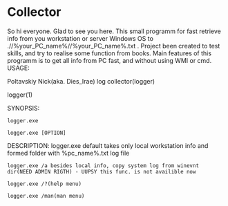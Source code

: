 # Collector
So hi everyone. Glad to see you here.
This small programm for fast retrieve info from you workstation or server Windows OS to .//%your_PC_name%//%your_PC_name%.txt . Project been created to test skills, and try to realise some function from books.
Main features of this programm is to get all info from PC fast, and without using WMI or cmd.
USAGE:

Poltavskiy Nick(aka. Dies_Irae) log collector(logger)

logger(1)

SYNOPSIS:

	logger.exe

	logger.exe [OPTION]
DESCRIPTION:
	logger.exe default takes only local workstation info and formed folder with %pc_name%.txt log file
	
	logger.exe /a besides local info, copy system log from winevnt dir(NEED ADMIN RIGTH) - UUPSY this func. is not availible now
	
	logger.exe /?(help menu)
	
	logger.exe /man(man menu)
	
